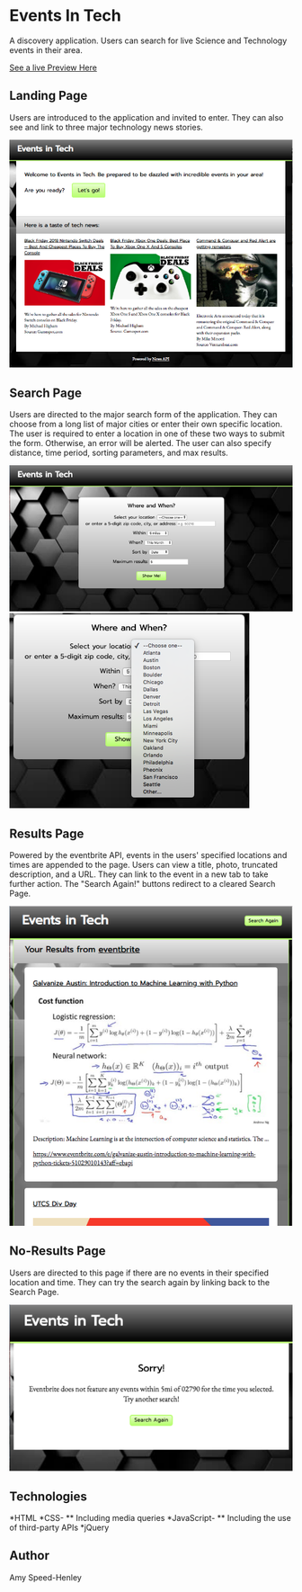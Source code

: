 # Events In Tech

A discovery application. Users can search for live Science and Technology events in their area. 

[See a live Preview Here](http://htmlpreview.github.io/?https://github.com/amyspeed/EventsInTech/blob/master/index.html)

## Landing Page
Users are introduced to the application and invited to enter. They can also see and link to three major technology news stories.

![Landing Page](ScreenShots/Landing.png)

## Search Page
Users are directed to the major search form of the application. They can choose from a long list of major cities or enter their own specific location. The user is required to enter a location in one of these two ways to submit the form. Otherwise, an error will be alerted. The user can also specify distance, time period, sorting parameters, and max results.

![Search Page](ScreenShots/Search.png) ![Dropdown](ScreenShots/Dropdown.png)

## Results Page
Powered by the eventbrite API, events in the users' specified locations and times are appended to the page. Users can view a title, photo, truncated description, and a URL. They can link to the event in a new tab to take further action. The "Search Again!" buttons redirect to a cleared Search Page.

![Results Page](ScreenShots/Results.png)

## No-Results Page
Users are directed to this page if there are no events in their specified location and time. They can try the search again by linking back to the Search Page.

![No-Results Page](ScreenShots/NoResults.png)


## Technologies
*HTML
*CSS- ** Including media queries
*JavaScript- ** Including the use of third-party APIs
*jQuery

## Author
Amy Speed-Henley